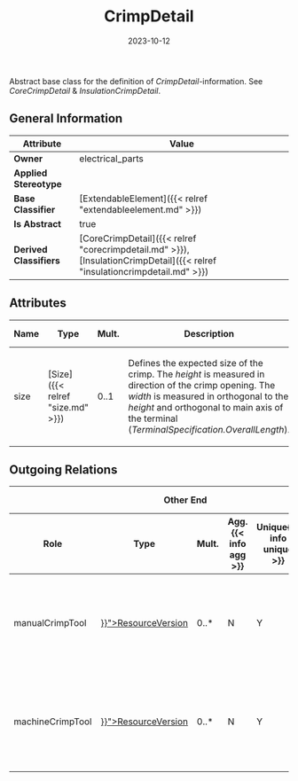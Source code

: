 ﻿---
title: CrimpDetail
toc: false
type: specs
date: "2023-10-12"
draft: false
specification: VEC
version: 2.1.0
documentType: "Recommendation"
elementType: Class
classes:
  - CrimpDetail
menu_name: vec-2.1.0
---
<p> Abstract base class for the definition of <i>CrimpDetail-</i>information. See <i>CoreCrimpDetail</i> &amp;&#160;<i>InsulationCrimpDetail</i>.      </p>

## General Information

| Attribute               | Value |
|-------------------------|-------|
| **Owner**               | electrical_parts |
| **Applied Stereotype**  |   |
| **Base Classifier**     | [ExtendableElement]({{< relref "extendableelement.md" >}})<br/>  |
| **Is Abstract**         | true |
| **Derived Classifiers** | [CoreCrimpDetail]({{< relref "corecrimpdetail.md" >}}), [InsulationCrimpDetail]({{< relref "insulationcrimpdetail.md" >}}) |

## Attributes
|  Name  |  Type  |  Mult.  |  Description  |  Owning Classifier  |
|--------|--------|---------|---------------|--------------|
|size| [Size]({{< relref "size.md" >}}) | 0..1 | <p> Defines the expected size of the crimp. The <i>height</i> is measured in direction of the crimp opening. The <i>width</i> is measured in orthogonal to the <i>height</i> and orthogonal to main axis of the terminal (<i>TerminalSpecification.OverallLength</i>).      </p> | [CrimpDetail]({{< relref "crimpdetail.md" >}}) |

## Outgoing Relations
<table>
    <thead>
        <tr>
           <th colspan="6">Other End</th>
           <th colspan="1">This End</th>
           <th colspan="1">General</th>
        </tr>
        <tr>
           <th>Role</th>
           <th>Type</th>
           <th>Mult.</th>
           <th>Agg.{{< info agg >}}</th>
           <th>Unique{{< info unique >}}</th>
           <th>Ordered{{< info ordered >}}</th>
           <th>Mult.</th>
           <th>Description</th>
        </tr>
    <thead>
    <tbody>
    <tr>
        <td>manualCrimpTool</td>
        <td><a href="{{< relref "resourceversion.md" >}}">ResourceVersion</a></td>
        <td>0..*</td>
        <td>N</td>
        <td>Y</td>
        <td>N</td>
        <td>0..*</td>
        <td><p> A list of tools that are permitted for manual crimping processes.      </p></td>
    </tr>
    <tr>
        <td>machineCrimpTool</td>
        <td><a href="{{< relref "resourceversion.md" >}}">ResourceVersion</a></td>
        <td>0..*</td>
        <td>N</td>
        <td>Y</td>
        <td>N</td>
        <td>0..*</td>
        <td><p> A list of tools that are permitted for machine crimping processes.      </p></td>
    </tr>
    </tbody>
</table>





